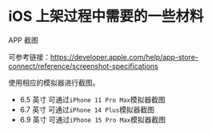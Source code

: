 # iOS 上架过程中需要的一些材料

APP 截图

可参考链接：https://developer.apple.com/help/app-store-connect/reference/screenshot-specifications

使用相应的模拟器进行截图。

- 6.5 英寸 可通过`iPhone 11 Pro Max`模拟器截图
- 6.7 英寸 可通过`iPhone 14 Plus`模拟器截图
- 6.9 英寸 可通过`iPhone 15 Pro Max`模拟器截图
